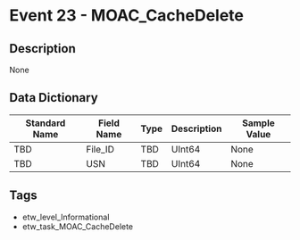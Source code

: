# Event 23 - MOAC_CacheDelete

## Description
None

## Data Dictionary
|Standard Name|Field Name|Type|Description|Sample Value|
|---|---|---|---|---|
|TBD|File_ID|TBD|UInt64|None|None|
|TBD|USN|TBD|UInt64|None|None|

## Tags
* etw_level_Informational
* etw_task_MOAC_CacheDelete